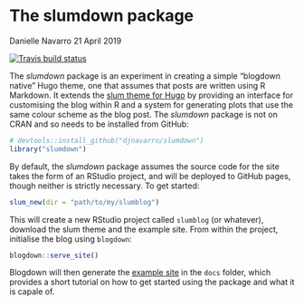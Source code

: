 The slumdown package
================
Danielle Navarro
21 April 2019

[![Travis build
status](https://travis-ci.org/djnavarro/slumdown.svg?branch=master)](https://travis-ci.org/djnavarro/slumdown)

The *slumdown* package is an experiment in creating a simple “blogdown
native” Hugo theme, one that assumes that posts are written using R
Markdown. It extends the [slum theme for
Hugo](https://github.com/djnavarro/hugo-slum) by providing an interface
for customising the blog within R and a system for generating plots that
use the same colour scheme as the blog post. The *slumdown* package is
not on CRAN and so needs to be installed from GitHub:

``` r
# devtools::install_github("djnavarro/slumdown")
library("slumdown")
```

By default, the *slumdown* package assumes the source code for the site
takes the form of an RStudio project, and will be deployed to GitHub
pages, though neither is strictly necessary. To get started:

``` r
slum_new(dir = "path/to/my/slumblog") 
```

This will create a new RStudio project called `slumblog` (or whatever),
download the slum theme and the example site. From within the project,
initialise the blog using `blogdown`:

``` r
blogdown::serve_site()
```

Blogdown will then generate the [example
site](https://djnavarro.github.io/hugo-slum/) in the `docs` folder,
which provides a short tutorial on how to get started using the package
and what it is capale of.
